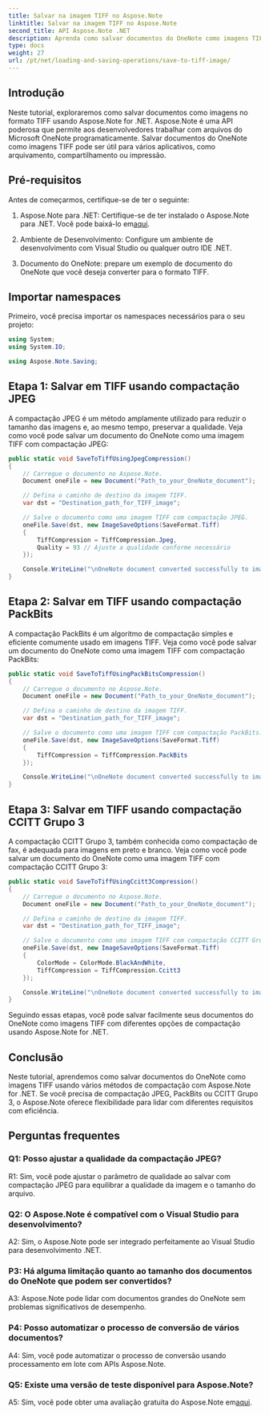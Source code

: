 ```yaml
---
title: Salvar na imagem TIFF no Aspose.Note
linktitle: Salvar na imagem TIFF no Aspose.Note
second_title: API Aspose.Note .NET
description: Aprenda como salvar documentos do OneNote como imagens TIFF com vários métodos de compactação usando Aspose.Note for .NET.
type: docs
weight: 27
url: /pt/net/loading-and-saving-operations/save-to-tiff-image/
---
```

## Introdução

Neste tutorial, exploraremos como salvar documentos como imagens no formato TIFF usando Aspose.Note for .NET. Aspose.Note é uma API poderosa que permite aos desenvolvedores trabalhar com arquivos do Microsoft OneNote programaticamente. Salvar documentos do OneNote como imagens TIFF pode ser útil para vários aplicativos, como arquivamento, compartilhamento ou impressão.

## Pré-requisitos

Antes de começarmos, certifique-se de ter o seguinte:

1.  Aspose.Note para .NET: Certifique-se de ter instalado o Aspose.Note para .NET. Você pode baixá-lo em[aqui](https://releases.aspose.com/note/net/).

2. Ambiente de Desenvolvimento: Configure um ambiente de desenvolvimento com Visual Studio ou qualquer outro IDE .NET.

3. Documento do OneNote: prepare um exemplo de documento do OneNote que você deseja converter para o formato TIFF.

## Importar namespaces

Primeiro, você precisa importar os namespaces necessários para o seu projeto:

```csharp
using System;
using System.IO;

using Aspose.Note.Saving;

```

## Etapa 1: Salvar em TIFF usando compactação JPEG

A compactação JPEG é um método amplamente utilizado para reduzir o tamanho das imagens e, ao mesmo tempo, preservar a qualidade. Veja como você pode salvar um documento do OneNote como uma imagem TIFF com compactação JPEG:

```csharp
public static void SaveToTiffUsingJpegCompression()
{
    // Carregue o documento no Aspose.Note.
    Document oneFile = new Document("Path_to_your_OneNote_document");

    // Defina o caminho de destino da imagem TIFF.
    var dst = "Destination_path_for_TIFF_image";

    // Salve o documento como uma imagem TIFF com compactação JPEG.
    oneFile.Save(dst, new ImageSaveOptions(SaveFormat.Tiff)
    {
        TiffCompression = TiffCompression.Jpeg,
        Quality = 93 // Ajuste a qualidade conforme necessário
    });

    Console.WriteLine("\nOneNote document converted successfully to image in TIFF format using JPEG compression.\nFile saved at " + dst);
}
```

## Etapa 2: Salvar em TIFF usando compactação PackBits

A compactação PackBits é um algoritmo de compactação simples e eficiente comumente usado em imagens TIFF. Veja como você pode salvar um documento do OneNote como uma imagem TIFF com compactação PackBits:

```csharp
public static void SaveToTiffUsingPackBitsCompression()
{
    // Carregue o documento no Aspose.Note.
    Document oneFile = new Document("Path_to_your_OneNote_document");

    // Defina o caminho de destino da imagem TIFF.
    var dst = "Destination_path_for_TIFF_image";

    // Salve o documento como uma imagem TIFF com compactação PackBits.
    oneFile.Save(dst, new ImageSaveOptions(SaveFormat.Tiff)
    {
        TiffCompression = TiffCompression.PackBits
    });

    Console.WriteLine("\nOneNote document converted successfully to image in TIFF format using PackBits compression.\nFile saved at " + dst);
}
```

## Etapa 3: Salvar em TIFF usando compactação CCITT Grupo 3

A compactação CCITT Grupo 3, também conhecida como compactação de fax, é adequada para imagens em preto e branco. Veja como você pode salvar um documento do OneNote como uma imagem TIFF com compactação CCITT Grupo 3:

```csharp
public static void SaveToTiffUsingCcitt3Compression()
{
    // Carregue o documento no Aspose.Note.
    Document oneFile = new Document("Path_to_your_OneNote_document");

    // Defina o caminho de destino da imagem TIFF.
    var dst = "Destination_path_for_TIFF_image";

    // Salve o documento como uma imagem TIFF com compactação CCITT Grupo 3.
    oneFile.Save(dst, new ImageSaveOptions(SaveFormat.Tiff)
    {
        ColorMode = ColorMode.BlackAndWhite,
        TiffCompression = TiffCompression.Ccitt3
    });

    Console.WriteLine("\nOneNote document converted successfully to image in TIFF format using CCITT Group 3 fax compression.\nFile saved at " + dst);
}
```

Seguindo essas etapas, você pode salvar facilmente seus documentos do OneNote como imagens TIFF com diferentes opções de compactação usando Aspose.Note for .NET.

## Conclusão

Neste tutorial, aprendemos como salvar documentos do OneNote como imagens TIFF usando vários métodos de compactação com Aspose.Note for .NET. Se você precisa de compactação JPEG, PackBits ou CCITT Grupo 3, o Aspose.Note oferece flexibilidade para lidar com diferentes requisitos com eficiência.

## Perguntas frequentes

### Q1: Posso ajustar a qualidade da compactação JPEG?

R1: Sim, você pode ajustar o parâmetro de qualidade ao salvar com compactação JPEG para equilibrar a qualidade da imagem e o tamanho do arquivo.

### Q2: O Aspose.Note é compatível com o Visual Studio para desenvolvimento?

A2: Sim, o Aspose.Note pode ser integrado perfeitamente ao Visual Studio para desenvolvimento .NET.

### P3: Há alguma limitação quanto ao tamanho dos documentos do OneNote que podem ser convertidos?

A3: Aspose.Note pode lidar com documentos grandes do OneNote sem problemas significativos de desempenho.

### P4: Posso automatizar o processo de conversão de vários documentos?

A4: Sim, você pode automatizar o processo de conversão usando processamento em lote com APIs Aspose.Note.

### Q5: Existe uma versão de teste disponível para Aspose.Note?

 A5: Sim, você pode obter uma avaliação gratuita do Aspose.Note em[aqui](https://releases.aspose.com/).
